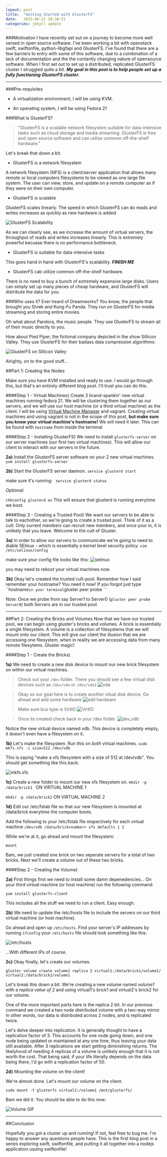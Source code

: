 ```yaml
---
layout: post
title:  "Getting Started with GlusterFS"
date:   2015-06-15 19:38:21
categories: jekyll update
---
```


###Motivation
I have recently set out on a journey to become more well versed in open source software.  I've been working a bit with openstack swift, swiftonfile, python-libgfapi and GlusterFS.  I've found that there are a few barriers to entry with some of this software, due to a  combination of a lack of documentation and the the contantly changing nature of opensource software. When I first set out to set up a distributed, replicated GlusterFS cluster I struggled quite a bit.  ***My goal in this post is to help people set up a fully functioning GlusterFS cluster.***

---

###Pre-requisites

- A virtualization environment, I will be using KVM.

- An operating system, I will be using Fedora 21




###What is GlusterFS?

> "GlusterFS is a scalable network filesystem suitable for data-intensive tasks such as cloud storage and media streaming. GlusterFS is free and open source software and can utilize common off-the-shelf hardware."

Let's break that down a bit.  
- GlusterFS is a network filesystem

A network filesystem (NFS) is a client/server application that allows many  remote or local computers filesystems to be viewed as one large file system.  The user can view, store, and update on a remote computer as if they were on their own computer.

- GlusterFS is scalable

GlusterFS scales linearly.  The speed in which GlusterFS can do reads and writes increases as quickly as new hardware is added.

![GlusterFS Scalability](http://alexcampbell.co/images/gluster_scaling.png)

As we can clearly see, as we increase the amount of virtual servers, the throughput of reads and writes increases linearly.  This is extremely powerful becuase there is no performance bottleneck.

- GlusterFS is suitable for data-intensive tasks

This goes hand in hand with GlusterFS's scalability. ***FINISH ME***

- GlusterFS cab utilize common off-the-shelf hardware.

There is no need to buy a bunch of extremely expensive large disks.  Users can simply set up many pieces of cheap hardware, and GlusterFS will distribute the data for you.

###Who uses it?
Ever heard of Dreamworks?  You know, the people that brought you Shrek and Kung-Fu Panda.  They run on GlusterFS for media streaming and storing entire movies.


Oh what about Pandora, the music people.  They use GlusterFS to stream all of their music directly to you.


How about Pied Piper, the fictional company depicted in the show Sillicon Valley.  They use GlusterFS for their badass data compression algorithms:

![GlusterFS on Sillicon Valley](http://alexcampbell.co/images/gluster_sillicon_valley.png)


Alrighty, on to the good stuff...

##Part 1: Creating the Nodes

Make sure you have KVM installed and ready to use.  I would go through this, but that's an entirely different blog post.  I'll trust you can do this.


####Step 1 - Virtual Machines)
Create 2 brand-spankin' new virtual machines running fedora 21.  We will be clustering them together as our servers, and we will use our host machine (or a third virtual machine) as the client.  I will be using [Virtual Machine Manager](https://virt-manager.org/) and vagrant. Creating virtual machines and using vagrant is not in the scope of this post, **but make sure you know your virtual machine's hostname!** We will need it later.  This can be found with ```hostname``` from inside the terminal


####Step 2 - Installing GlusterFS)
 We need to install ```glusterfs-server``` on our server machines (our first two virtual machines).  This will allow our client to interact with our servers in the future.

**2a)** Install the GlusterFS server software on your 2 new virtual machines.
```yum install glusterfs-server```

**2b)**  Start the GlusterFS server daemon.
```service glusterd start```

make sure it's running:
``` service glusterd status```


*Optional:*

```chkconfig glusterd on``` 
This will ensure that glusterd is running everytime we boot.



####Step 3 - Creating a Trusted Pool)
We want our servers to be able to talk to eachother, so we're going to create a trusted pool.  Think of it as a cult: Only current members can recruit new members, and once your in, it is unlikely that you leave.  Welcome to the cult of Gluster.


**3a)**  In order to allow our servers to communicate we're going to need to diable SElinux - which is essentially a kernel level security policy.
```vim /etc/selinux/config```


make sure your config file looks like this:
![selinux](http://alexcampbell.co/images/SElinux.png)

you may need to reboot your virtual machines now.


**3b)**  Okay let's created the trusted cult-pool.  Remember how I said remember your hostname?  You need it now!  If you forgot just type ``hostname``` in your terminal
```gluster peer probe <hostname>```

Note:  Once we probe from say Server1 to Server0 (```gluster peer probe Server0```) both Servers are in our trusted pool.

---
##Part 2: Creating the Bricks and Volumes
Now that we have our trusted pool, we can begin using gluster's bricks and volumes.  A brick is essentially a single filesystem.  A volume is a collection of filesystems that we will mount onto our client.  This will give our client the illusion that we are accessing one filesystem, when in reality we are accessing data from many remote filesytems.  Gluster magic!

####Step 1 - Create the Bricks)

**1a)** We need to create a new disk device to mount our new brick filesystem on within our virtual machines.
>Check out your ```/dev``` folder.  There you should see a few virtual disk devices such as ```/dev/vda``` or ```/dev/vda1```
![vda](http://alexcampbell.co/images/dev_vda.png)


>Okay so our goal here is to create another vitual disk device.  Go ahead and add some hardware
![add hardware](http://alexcampbell.co/images/add_hardware.png)


>Make sure bus type  is VirtIO
![VirtIO](http://alexcampbell.co/images/virtIO.png)


>Once its created check back in your /dev folder.
![dev_vdb](http://alexcampbell.co/images/dev_vdb.png)

Notice the new virtual device named vdb.  This device is completely empty, it doesn't even have a filesystem on it. 


**1b)**  Let's make the filesystem.  Run this on *both* virtual machines.
```sudo mkfs.xfs -i size=512 /dev/vdb```

This is saying "make a xfs filesystem with a size of 512 at /dev/vdb".  You should get something like this back:


![mkfs.xfs](http://alexcampbell.co/images/mkfs.png)


**1c)** Create a new folder to mount our new xfs filesystem on.
```mkdir -p /data/brick1 ``` ON VIRTUAL MACHINE 1


``` mkdir -p /data/brick2 ``` ON VIRTUAL MACHINE 2


**1d)** Edit our /etc/fstab file so that our new filesystem is mounted at /data/brick<number> everytime the computer boots.


Add the following to your /etc/fstab file respectively for each virtual machine
```/dev/vdb /data/brick<number> xfs defaults 1 2```

While we're at it, go ahead and mount the filesystem:


``` mount ```


Bam, we just created one brick on two seperate servers for a total of two bricks. Next we'll create a volume out of these two bricks.


####Step 2 - Creating the Volume)


**2a)** First things first we need to install some damn depenedencies... On your third virtual machine (or host machine) run the following command:


```yum install glusterfs-client ```

This includes all the stuff we need to run a client.  Easy enough.


**2b)** We need to update the /etc/hosts file to include the servers on our third virtual machine (or host machine).


Go ahead and open up ```/etc/hosts```.  Find your server's IP addresses by running ```ifconfig``` your ```/etc/hosts``` file should look something like this:


![/etc/hosts](http://alexcampbell.co/images/etchosts)

...With different IPs of course.


**2c)** Okay finally, let's create our volumes.

```gluster volume create volume1 replica 2 virtual1:/data/brick1/volume1/ virtual2:/data/brick2/volume1 ```


Let's break this down a bit.  We're creating a new volume named *volume1* with a *replica value of 2* and using virtual1's brick1 and virtual2's brick2 for our volume.


One of the more important parts here is the replica 2 bit.  In our previous command we created a two node distributed volume with a two-way mirror.  In other words, our data is distributed across 2 nodes, and is replicated twice.  


Let's delve deeper into replication.  It is generally thought to have a replication factor of 3.  This accounts for one node going down, and one node being updated or maintained at any one time, thus leaving your data still available.  After 3 replications we start getting diminishing returns.  The likelyhood of needing 4 replicas of a volume is unlikely enough that it is not worth the cost.  That being said, if your life literally depends on the data being there, I'd go with a replication factor of 50.


**2d)** Mounting the volume on the client!

We're almost done.  Let's mount our volume on the client.  


```sudo mount -t glusterfs virtual2:/volume1 /mnt/glusterfs/```

Bam we did it.  You should be able to do this now:

![Volume GIF](http://alexcampbell.co/images/volume_demo.gif)


---

##Conclusion


Hopefully you got a cluster up and running!  If not, feel free to bug me.  I'm happy to answer any questions people have.  This is the first blog post in a series exploring swift, swiftonfile, and putting it all together into a nodejs application usuing swiftonfile!  
